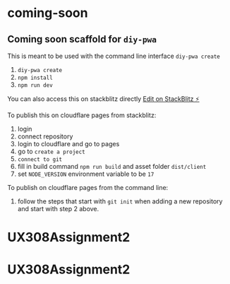 # coming-soon

## Coming soon scaffold for `diy-pwa`

This is meant to be used with the command line interface `diy-pwa create`

1. `diy-pwa create`
2. `npm install`
3. `npm run dev`

You can also access this on stackblitz directly
[Edit on StackBlitz ⚡️](https://stackblitz.com/github/diy-pwa/coming-soon)

To publish this on cloudflare pages from stackblitz:

1. login
2. connect repository
3. login to cloudflare and go to pages
4. go to `create a project`
5. `connect to git`
6. fill in build command `npm run build` and asset folder `dist/client`
7. set `NODE_VERSION` environment variable to be `17`

To publish on cloudflare pages from the command line:

1. follow the steps that start with `git init` when adding a new repository and start with step 2 above.
# UX308Assignment2
# UX308Assignment2
